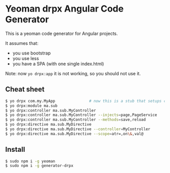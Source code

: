 Yeoman drpx Angular Code Generator
==================================

This is a yeoman code generator for Angular projects. 

It assumes that:

- you use bootstrap
- you use less
- you have a SPA (with one single index.html)

Note: now `yo drpx:app` it is not working, so you should not use it.


Cheat sheet
-----------

```bash
$ yo drpx com.my.MyApp               # now this is a stub that setups config file
$ yo drpx:module ma.sub
$ yo drpx:controller ma.sub.MyController
$ yo drpx:controller ma.sub.MyController --injects=page,PageService
$ yo drpx:controller ma.sub.MyController --methods=save,reload
$ yo drpx:directive ma.sub.MyDirective
$ yo drpx:directive ma.sub.MyDirective --controller=MyController
$ yo drpx:directive ma.sub.MyDirective --scope=atr=,on\&,val@
```



Install
-------

```bash
$ sudo npm i -g yeoman
$ sudo npm i -g generator-drpx
```


